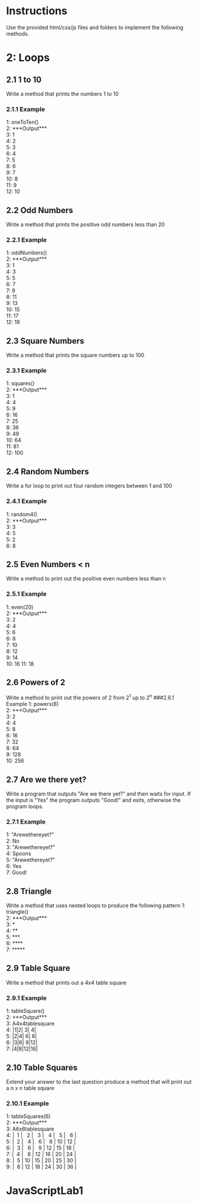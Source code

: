 # Instructions
Use the provided html/css/js files and folders to implement the following methods.

# 2: Loops
## 2.1 1 to 10
Write a method that prints the numbers 1 to 10
### 2.1.1 Example
1: oneToTen()  
2: \*\*\*Output\*\*\*  
3: 1  
4: 2  
5: 3  
6: 4  
7: 5  
8: 6  
9: 7  
10: 8  
11: 9  
12: 10  

## 2.2 Odd Numbers
Write a method that prints the positive odd numbers less than 20
### 2.2.1 Example
1: oddNumbers()  
2: \*\*\*Output\*\*\*  
3: 1  
4: 3  
5: 5  
6: 7  
7: 9  
8: 11  
9: 13  
10: 15  
11: 17  
12: 19  

## 2.3 Square Numbers
Write a method that prints the square numbers up to 100
### 2.3.1 Example
1: squares()  
2: \*\*\*Output\*\*\*  
3: 1  
4: 4  
5: 9  
6: 16  
7: 25  
8: 36  
9: 49  
10: 64  
11: 81  
12: 100  

## 2.4 Random Numbers
Write a for loop to print out four random integers between 1 and 100
### 2.4.1 Example
1: random4()  
2: \*\*\*Output\*\*\*  
3: 3  
4: 5  
5: 2  
6: 8  

## 2.5 Even Numbers < n
Write a method to print out the positive even numbers less than n
### 2.5.1 Example
1: even(20)  
2: \*\*\*Output\*\*\*  
3: 2  
4: 4  
5: 6  
6: 8  
7: 10  
8: 12  
9: 14  
10: 16 11: 18  

## 2.6 Powers of 2
Write a method to print out the powers of 2 from 2<sup>1</sup> up to 2<sup>n</sup>
###2.6.1 Example
1: powers(8)  
2: \*\*\*Output\*\*\*   
3: 2  
4: 4  
5: 8  
6: 16  
7: 32  
8: 64  
9: 128  
10: 256  

## 2.7 Are we there yet?
Write a program that outputs "Are we there yet?" and then waits for input. If the input is "Yes" the program outputs "Good!" and exits, otherwise the program loops.
### 2.7.1 Example
1: "Arewethereyet?"  
2: No  
3: "Arewethereyet?"  
4: Spoons  
5: "Arewethereyet?"  
6: Yes  
7: Good!  

## 2.8 Triangle
Write a method that uses nested loops to produce the following pattern
1: triangle()  
2: \*\*\*Output\*\*\*  
3: \*  
4: \*\*  
5: \*\*\*  
6: \*\*\*\*  
7: \*\*\*\*\*  

## 2.9 Table Square
Write a method that prints out a 4x4 table square
### 2.9.1 Example
1: tableSquare()  
2: \*\*\*Output\*\*\*  
3: A4x4tablesquare  
4: |1|2| 3| 4|  
5: |2|4| 6| 8|  
6: |3|6| 9|12|  
7: |4|8|12|16|  

## 2.10 Table Squares
Extend your answer to the last question produce a method that will print out a n x n table square
### 2.10.1 Example
1: tableSquares(6)  
2: \*\*\*Output\*\*\*  
3: A6x6tablesquare  
4: | &nbsp;1 | &nbsp;&nbsp;2 | &nbsp;&nbsp;3 | &nbsp;&nbsp;4 | &nbsp;&nbsp;5 | &nbsp;&nbsp;6 |  
5: | &nbsp;2 | &nbsp;&nbsp;4 | &nbsp;&nbsp;6 | &nbsp;&nbsp;8 | 10 | 12 |  
6: | &nbsp;3 | &nbsp;&nbsp;6 | &nbsp;&nbsp;9 | 12 | 15 | 18 |  
7: | &nbsp;4 | &nbsp;&nbsp;8 | 12 | 16 | 20 | 24 |  
8: | &nbsp;5 | 10 | 15 | 20 | 25 | 30 |  
9: | &nbsp;6 | 12 | 18 | 24 | 30 | 36 |  
# JavaScriptLab1
